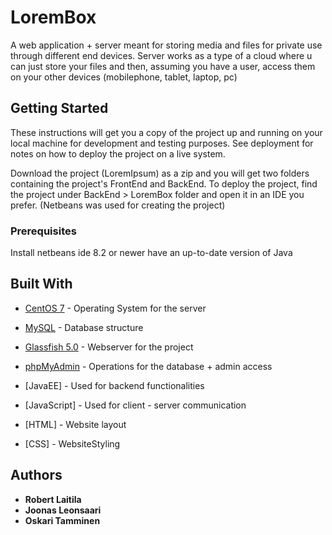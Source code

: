 # LoremBox

A web application + server meant for storing media and files for private use through different end devices. Server works as a type of a cloud where u can just store your files and then, assuming you have a user, access them on your other devices (mobilephone, tablet, laptop, pc)

## Getting Started

These instructions will get you a copy of the project up and running on your local machine for development and testing purposes. See deployment for notes on how to deploy the project on a live system.

Download the project (LoremIpsum) as a zip and you will get two folders containing the project's FrontEnd and BackEnd. To deploy the project, find the project under BackEnd > LoremBox folder and open it in an IDE you prefer. (Netbeans was used for creating the project)

### Prerequisites
Install netbeans ide 8.2 or newer
have an up-to-date version of Java

## Built With

* [CentOS 7](https://rometools.github.io/rome/) - Operating System for the server
* [MySQL](https://dev.mysql.com/downloads/connector/j/) - Database structure
* [Glassfish 5.0](https://javaee.github.io/glassfish/download) - Webserver for the project
* [phpMyAdmin](https://www.phpmyadmin.net/) - Operations for the database + admin access

* [JavaEE] - Used for backend functionalities
* [JavaScript] - Used for client - server communication
* [HTML] - Website layout
* [CSS] - WebsiteStyling

## Authors

* **Robert Laitila**
* **Joonas Leonsaari**
* **Oskari Tamminen**


